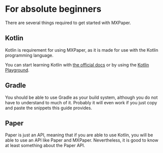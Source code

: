 # For absolute beginners

There are several things required to get started with MXPaper.

## Kotlin

Kotlin is requirement for using MXPaper, as it is made for use with the Kotlin programming language.

You can start learning Kotlin with [the official docs](https://kotlinlang.org/docs/home.html) or by using
the [Kotlin Playground](https://play.kotlinlang.org/byExample/overview).

## Gradle

You should be able to use Gradle as your build system, although you do not have to understand to much of it. Probably it
will even work if you just copy and paste the snippets this guide provides.

## Paper

Paper is just an API, meaning that if you are able to use Kotlin, you will be able to use an API like Paper and MXPaper.
Nevertheless, it is good to know at least something about the Paper API.
